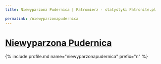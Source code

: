 ```yaml
---
title: Niewyparzona Pudernica | Patromierz - statystyki Patronite.pl

permalink: /niewyparzonapudernica
---
```


# [Niewyparzona Pudernica](https://patronite.pl/niewyparzonapudernica)

{% include profile.md name="niewyparzonapudernica" prefix="n" %}
